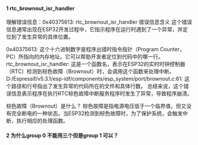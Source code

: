 
#### 1 rtc_brownout_isr_handler
理解错误信息：0x40375613: rtc_brownout_isr_handler
错误信息含义
这个错误信息通常出现在ESP32开发过程中，它指示程序在运行时遇到了一个异常，并定位到了发生异常的具体位置。

0x40375613: 这个十六进制数字是程序出错时指令指针（Program Counter，PC）所指向的内存地址。它可以帮助开发者定位到代码中的哪一行。
rtc_brownout_isr_handler: 这是一个函数名，表示在ESP32的实时时钟控制器（RTC）检测到棕色故障（Brownout）时，会调用这个函数来处理中断。
D:/Espressif/v5.3.1/esp-idf/components/esp_system/port/brownout.c:61: 这个路径和行号指出了发生异常的代码所在的文件和具体行数。
总结来说，这个错误信息表示程序在执行RTC棕色故障中断服务程序时发生了异常，导致程序崩溃。

棕色故障（Brownout）是什么？
棕色故障是指电源电压低于一个临界值，但又没有完全断电的一种状态。当ESP32检测到棕色故障时，为了保护系统，会触发中断，执行相应的处理函数。

#### 2 为什么group 0 不能用三个但是group 1 可以？
